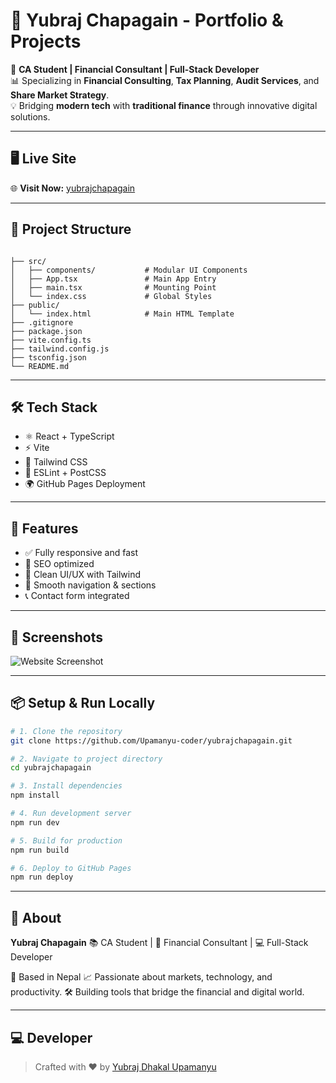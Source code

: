 
# 🧠 Yubraj Chapagain - Portfolio & Projects

🚀 **CA Student | Financial Consultant | Full-Stack Developer**  
📊 Specializing in **Financial Consulting**, **Tax Planning**, **Audit Services**, and **Share Market Strategy**.  
💡 Bridging **modern tech** with **traditional finance** through innovative digital solutions.

---

## 🖥️ Live Site

🌐 **Visit Now:** [yubrajchapagain](https://upamanyu-coder.github.io/yubrajchapagain/)

---

## 📂 Project Structure

```

├── src/
│   ├── components/           # Modular UI Components
│   ├── App.tsx               # Main App Entry
│   ├── main.tsx              # Mounting Point
│   └── index.css             # Global Styles
├── public/
│   └── index.html            # Main HTML Template
├── .gitignore
├── package.json
├── vite.config.ts
├── tailwind.config.js
├── tsconfig.json
└── README.md

````

---

## 🛠️ Tech Stack

- ⚛️ React + TypeScript
- ⚡ Vite
- 🎨 Tailwind CSS
- 🧪 ESLint + PostCSS
- 🌍 GitHub Pages Deployment

---

## 🧩 Features

- ✅ Fully responsive and fast
- 🎯 SEO optimized
- 🧾 Clean UI/UX with Tailwind
- 🔗 Smooth navigation & sections
- 📞 Contact form integrated

---

## 📸 Screenshots

![Website Screenshot](https://i.postimg.cc/vHjDkyT5/Screenshot-2025-06-25-at-22-28-10.png)

---

## 📦 Setup & Run Locally

```bash
# 1. Clone the repository
git clone https://github.com/Upamanyu-coder/yubrajchapagain.git

# 2. Navigate to project directory
cd yubrajchapagain

# 3. Install dependencies
npm install

# 4. Run development server
npm run dev

# 5. Build for production
npm run build

# 6. Deploy to GitHub Pages
npm run deploy
````

---

## 👤 About 

**Yubraj Chapagain**
📚 CA Student | 💼 Financial Consultant | 💻 Full-Stack Developer

📍 Based in Nepal
📈 Passionate about markets, technology, and productivity.
🛠 Building tools that bridge the financial and digital world.

---


## 💻  Developer


> Crafted with ❤️ by [Yubraj Dhakal Upamanyu](https://github.com/Upamanyu-coder)

